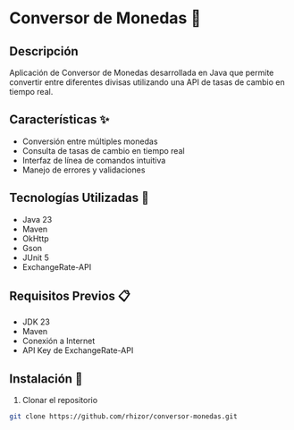 # Conversor de Monedas 💱


## Descripción
Aplicación de Conversor de Monedas desarrollada en Java que permite convertir entre diferentes divisas utilizando una API de tasas de cambio en tiempo real.


## Características ✨
- Conversión entre múltiples monedas
- Consulta de tasas de cambio en tiempo real
- Interfaz de línea de comandos intuitiva
- Manejo de errores y validaciones


## Tecnologías Utilizadas 🚀
- Java 23
- Maven
- OkHttp
- Gson
- JUnit 5
- ExchangeRate-API


## Requisitos Previos 📋
- JDK 23 
- Maven
- Conexión a Internet
- API Key de ExchangeRate-API


## Instalación 🔧
1. Clonar el repositorio
```bash
git clone https://github.com/rhizor/conversor-monedas.git
